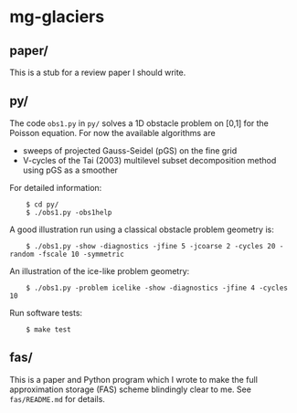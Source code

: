 # mg-glaciers

## paper/

This is a stub for a review paper I should write.

## py/

The code `obs1.py` in `py/` solves a 1D obstacle problem on [0,1] for the
Poisson equation.  For now the available algorithms are

  * sweeps of projected Gauss-Seidel (pGS) on the fine grid
  * V-cycles of the Tai (2003) multilevel subset decomposition method using pGS as a smoother

For detailed information:

        $ cd py/
        $ ./obs1.py -obs1help

A good illustration run using a classical obstacle problem geometry is:

        $ ./obs1.py -show -diagnostics -jfine 5 -jcoarse 2 -cycles 20 -random -fscale 10 -symmetric

An illustration of the ice-like problem geometry:

        $ ./obs1.py -problem icelike -show -diagnostics -jfine 4 -cycles 10

Run software tests:

        $ make test

## fas/

This is a paper and Python program which I wrote to make the full approximation storage (FAS) scheme blindingly clear to me.  See `fas/README.md` for details.

